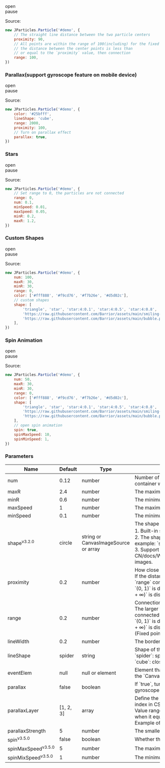 <div class="instance i1">
  <div class="demo"></div>
	<div class="handlebar">
		<div class="btn btn-default open">open</div>
		<div class="btn btn-default pause">pause</div>
	</div>
</div>

Source:

```javascript
new JParticles.Particle('#demo', {
    // The straight line distance between the two particle centers
    proximity: 90,
    // All points are within the range of 100(including) for the fixed point radius,
    // the distance between the center points is less than
    // or equal to the `proximity` value, then connection
    range: 100,
})
```

### Parallax(support gyroscope feature on mobile device)

<div class="instance i2">
  <div class="demo"></div>
	<div class="handlebar">
		<div class="btn btn-default open">open</div>
		<div class="btn btn-default pause">pause</div>
	</div>
</div>

Source:

```javascript
new JParticles.Particle('#demo', {
    color: '#25bfff',
    lineShape: 'cube',
    range: 2000,
    proximity: 100,
    // Turn on parallax effect
    parallax: true,
})
```

### Stars

<div class="instance i3">
  <div class="demo"></div>
	<div class="handlebar">
		<div class="btn btn-default open">open</div>
		<div class="btn btn-default pause">pause</div>
	</div>
</div>

Source:

```javascript
new JParticles.Particle('#demo', {
    // Set range to 0, the particles are not connected
    range: 0,
    num: 0.1,
    minSpeed: 0.01,
    maxSpeed: 0.05,
    minR: 0.2,
    maxR: 1.2,
})
```

### Custom Shapes

<div class="instance i4">
  <div class="demo"></div>
	<div class="handlebar">
		<div class="btn btn-default open">open</div>
		<div class="btn btn-default pause">pause</div>
	</div>
</div>

Source:

```javascript
new JParticles.Particle('#demo', {
    num: 100,
    maxR: 30,
    minR: 30,
    range: 0,
    color: ['#fff888', '#f9cd76', '#f7b26e', '#d5d02c'],
    // custom shapes
    shape: [
        'triangle', 'star', 'star:4:0.1', 'star:4:0.5', 'star:4:0.8', 'star:30:0.9',
        'https://raw.githubusercontent.com/Barrior/assets/main/smiling-face.gif',
        'https://raw.githubusercontent.com/Barrior/assets/main/bubble.png'
    ],
})
```

### Spin Animation

<div class="instance i5">
  <div class="demo"></div>
	<div class="handlebar">
		<div class="btn btn-default open">open</div>
		<div class="btn btn-default pause">pause</div>
	</div>
</div>

Source:

```javascript
new JParticles.Particle('#demo', {
    num: 50,
    maxR: 30,
    minR: 30,
    range: 0,
    color: ['#fff888', '#f9cd76', '#f7b26e', '#d5d02c'],
    shape: [
        'triangle', 'star', 'star:4:0.1', 'star:4:0.5', 'star:4:0.8', 'star:30:0.9',
        'https://raw.githubusercontent.com/Barrior/assets/main/smiling-face.gif',
        'https://raw.githubusercontent.com/Barrior/assets/main/bubble.png'
    ],
    // open spin animation
    spin: true,
    spinMaxSpeed: 10,
    spinMinSpeed: 1,
})
```

### Parameters

<table class="table table-bordered-inner table-striped">
    <thead>
	    <tr>
	        <th width="100">Name</th>
	        <th width="100">Default</th>
	        <th width="150">Type</th>
	        <th width="450">Description</th>
	    </tr>
    </thead>
    <tbody>
	    <tr>
	        <td>num</td>
	        <td>0.12</td>
	        <td>number</td>
	        <td>
	            Number of particles.
	            `(0, 1)` is display as the number of corresponding multiples of the container width, `0 & [1, +∞)` is display as the specific number.
	        </td>
	    </tr>
	    <tr>
	        <td>maxR</td>
	        <td>2.4</td>
	        <td>number</td>
	        <td>The maximum radius of particles. `(0, +∞)`</td>
	    </tr>
	    <tr>
	        <td>minR</td>
	        <td>0.6</td>
	        <td>number</td>
	        <td>The minimum radius of particles. `(0, +∞)`</td>
	    </tr>
	    <tr>
	        <td>maxSpeed</td>
	        <td>1</td>
	        <td>number</td>
	        <td>The maximum speed of particles. `(0, +∞)`</td>
	    </tr>
	    <tr>
	        <td>minSpeed</td>
	        <td>0.1</td>
	        <td>number</td>
	        <td>The minimum speed of particles. `(0, +∞)`</td>
	    </tr>
	    <tr>
	        <td>shape<sup>v3.2.0</sup></td>
	        <td>circle</td>
	        <td class="text-left">string or CanvasImageSource or array</td>
	        <td>
            The shape of the particles can be selected from the following.<br>
            1. Built-in shapes：`circle`, `triangle`, `star`.<br>
            2. The shape represented by the prefix `star`, syntax: `star:[sides]:[concave value]`, for example: `star:5:0.5`, which means a five-pointed star.<br>
            3. Support HTTP, Base64, [CanvasImageSource](https://developer.mozilla.org/zh-CN/docs/Web/API/CanvasRenderingContext2D/drawImage#%E5%8F%82%E6%95%B0) images.
          </td>
	    </tr>
	    <tr>
	        <td>proximity</td>
	        <td>0.2</td>
	        <td>number</td>
	        <td>
	            How close two dots need to be.<br>
	            If the distance of two dots are less than or equal to `proximity` value and conform the `range` condition then the two dots are connected.<br>
				      `(0, 1)` is display as the number of corresponding multiples of the container width, `0 & [1, + ∞)` is display as the specific number.
	        </td>
	    </tr>
	    <tr>
	        <td>range</td>
	        <td>0.2</td>
	        <td>number</td>
	        <td>
	            Connection range of the fixed point.<br>
	            The larger the range, the more connection, when it equals to 0, particles are not connected and its relevant options are invalid.<br>
	            `(0, 1)` is display as the number of corresponding multiples of the container width, `0 & [1, + ∞)` is display as the specific number.<br>
	            (Fixed point: the mouse point on canvas, randomly generate a point at the beginning)
	        </td>
	    </tr>
	    <tr>
	        <td>lineWidth</td>
	        <td>0.2</td>
	        <td>number</td>
	        <td>The border width of connected lines.</td>
	    </tr>
	    <tr>
	        <td>lineShape</td>
	        <td>spider</td>
	        <td>string</td>
	        <td>
              Shape of the connected lines:<br>
              `spider`: spread like a spider.<br>
              `cube`: closing like a cube.
			</td>
	    </tr>
	    <tr>
	        <td>eventElem</td>
	        <td>null</td>
	        <td>null or element</td>
	        <td>
	          Element that triggers a move event to change the coords of the fixed point.
	          `Null` means the `Canvas` or assigns a DOM element, such as the `document`.
	        </td>
	    </tr>
	    <tr>
	        <td>parallax</td>
	        <td>false</td>
	        <td>boolean</td>
	        <td>If `true`, turn on parallax effect. The parallax effect and the particles moving are support gyroscope feature on mobile devices.</td>
	    </tr>
	    <tr>
	        <td>parallaxLayer</td>
	        <td>[1, 2, 3]</td>
	        <td>array</td>
	        <td>
	          Define the number of layers in the parallax layer and the size of each layer, similar to z-index in CSS.<br>
			  Value range: `[0, +∞)`, the smaller the value, the strength the effect, it is not moving at all when it equals to 0.<br>
			  Example of defining four layers of particles: `[1, 3, 5, 10]`.
	        </td>
	    </tr>
	    <tr>
	        <td>parallaxStrength</td>
	        <td>5</td>
	        <td>number</td>
	        <td>The smaller the value, the strength the effect. `(0, +∞)`</td>
	    </tr>
	    <tr>
	        <td>spin<sup>v3.5.0</sup></td>
	        <td>false</td>
	        <td>boolean</td>
	        <td>Whether the particle spins.</td>
	    </tr>
	    <tr>
	        <td>spinMaxSpeed<sup>v3.5.0</sup></td>
	        <td>5</td>
	        <td>number</td>
	        <td>The maximum speed of particle spin. `(0, 360)`</td>
	    </tr>
	    <tr>
	        <td>spinMixSpeed<sup>v3.5.0</sup></td>
	        <td>1</td>
	        <td>number</td>
	        <td>The minimum speed of particle spin. `(0, 360)`</td>
	    </tr>
    </tbody>
</table>
